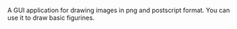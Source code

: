 A GUI application for drawing images in png and postscript format. You can use it to draw basic figurines. 
